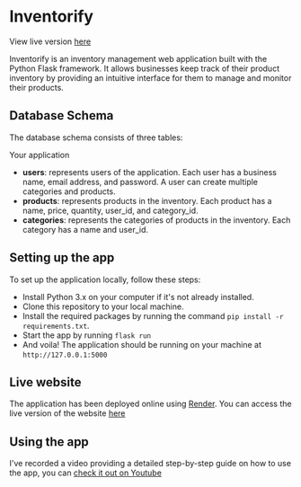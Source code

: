 # Inventorify

View live version [here](https://inventorify-7pge.onrender.com/products)

Inventorify is an inventory management web application built with the Python Flask framework. It allows businesses keep track of their product inventory by providing an intuitive interface for them to manage and monitor their products.

## Database Schema

The database schema consists of three tables:

Your application

- **users**: represents users of the application. Each user has a business name, email address, and password. A user can create multiple categories and products.
- **products**: represents products in the inventory. Each product has a name, price, quantity, user_id, and category_id.
- **categories**: represents the categories of products in the inventory. Each category has a name and user_id.

## Setting up the app

To set up the application locally, follow these steps:

- Install Python 3.x on your computer if it's not already installed.
- Clone this repository to your local machine.
- Install the required packages by running the command `pip install -r requirements.txt`.
- Start the app by running `flask run`
- And voila! The application should be running on your machine at `http://127.0.0.1:5000`

## Live website

The application has been deployed online using [Render](https://render.com). You can access the live version of the website [here](https://inventorify-7pge.onrender.com/products)

## Using the app

I've recorded a video providing a detailed step-by-step guide on how to use the app, you can [check it out on Youtube](https://youtube.com)
